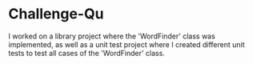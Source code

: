 # Challenge-Qu
I worked on a library project where the 'WordFinder' class was implemented, as well as a unit test project where I created different unit tests to test all cases of the 'WordFinder' class.
